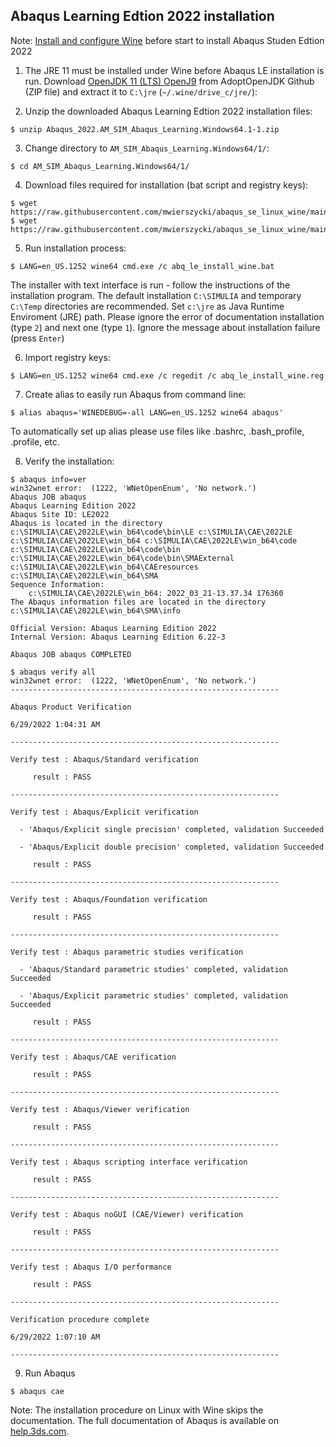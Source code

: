 ## Abaqus Learning Edtion 2022 installation

Note: [Install and configure Wine](https://github.com/mwierszycki/abaqus_se_linux_wine/blob/main) before start to install Abaqus Studen Edtion 2022

1. The JRE 11 must be installed under Wine before Abaqus LE installation is run. Download [OpenJDK 11 (LTS) OpenJ9](https://github.com/AdoptOpenJDK/semeru11-binaries/releases/download/jdk-11.0.15%2B10_openj9-0.32.0/ibm-semeru-open-jre_x64_windows_11.0.15_10_openj9-0.32.0.zip) from AdoptOpenJDK Github (ZIP file) and extract it to `C:\jre` (`~/.wine/drive_c/jre/`):

2. Unzip the downloaded Abaqus Learning Edtion 2022 installation files:
```
$ unzip Abaqus_2022.AM_SIM_Abaqus_Learning.Windows64.1-1.zip
```
3. Change directory to `AM_SIM_Abaqus_Learning.Windows64/1/`:
```
$ cd AM_SIM_Abaqus_Learning.Windows64/1/
```
4. Download files required for installation (bat script and registry keys):
```
$ wget https://raw.githubusercontent.com/mwierszycki/abaqus_se_linux_wine/main/2022/abq_le_install_wine.reg
$ wget https://raw.githubusercontent.com/mwierszycki/abaqus_se_linux_wine/main/2022/abq_le_install_wine.bat
```
5. Run installation process:
```
$ LANG=en_US.1252 wine64 cmd.exe /c abq_le_install_wine.bat
```
The installer with text interface is run - follow the instructions of the installation program. The default installation `C:\SIMULIA` and temporary `C:\Temp` directories are recommended. Set `c:\jre` as Java Runtime Enviroment (JRE) path. Please ignore the error of documentation installation (type `2`) and next one (type `1`). Ignore the message about installation failure (press `Enter`)

6. Import registry keys:
```
$ LANG=en_US.1252 wine64 cmd.exe /c regedit /c abq_le_install_wine.reg
```
7. Create alias to easily run Abaqus from command line:
```
$ alias abaqus='WINEDEBUG=-all LANG=en_US.1252 wine64 abaqus'
```
To automatically set up alias please use files like .bashrc, .bash_profile, .profile, etc.

8. Verify the installation:
```
$ abaqus info=ver
win32wnet error:  (1222, 'WNetOpenEnum', 'No network.')
Abaqus JOB abaqus
Abaqus Learning Edition 2022
Abaqus Site ID: LE2022
Abaqus is located in the directory c:\SIMULIA\CAE\2022LE\win_b64\code\bin\LE c:\SIMULIA\CAE\2022LE c:\SIMULIA\CAE\2022LE\win_b64 c:\SIMULIA\CAE\2022LE\win_b64\code c:\SIMULIA\CAE\2022LE\win_b64\code\bin c:\SIMULIA\CAE\2022LE\win_b64\code\bin\SMAExternal c:\SIMULIA\CAE\2022LE\win_b64\CAEresources c:\SIMULIA\CAE\2022LE\win_b64\SMA
Sequence Information:
    c:\SIMULIA\CAE\2022LE\win_b64: 2022_03_21-13.37.34 176360
The Abaqus information files are located in the directory c:\SIMULIA\CAE\2022LE\win_b64\SMA\info

Official Version: Abaqus Learning Edition 2022
Internal Version: Abaqus Learning Edition 6.22-3

Abaqus JOB abaqus COMPLETED

$ abaqus verify all
win32wnet error:  (1222, 'WNetOpenEnum', 'No network.')
------------------------------------------------------------

Abaqus Product Verification

6/29/2022 1:04:31 AM

------------------------------------------------------------

Verify test : Abaqus/Standard verification

     result : PASS

------------------------------------------------------------

Verify test : Abaqus/Explicit verification

  - 'Abaqus/Explicit single precision' completed, validation Succeeded

  - 'Abaqus/Explicit double precision' completed, validation Succeeded

     result : PASS

------------------------------------------------------------

Verify test : Abaqus/Foundation verification

     result : PASS

------------------------------------------------------------

Verify test : Abaqus parametric studies verification

  - 'Abaqus/Standard parametric studies' completed, validation Succeeded

  - 'Abaqus/Explicit parametric studies' completed, validation Succeeded

     result : PASS

------------------------------------------------------------

Verify test : Abaqus/CAE verification

     result : PASS

------------------------------------------------------------

Verify test : Abaqus/Viewer verification

     result : PASS

------------------------------------------------------------

Verify test : Abaqus scripting interface verification

     result : PASS

------------------------------------------------------------

Verify test : Abaqus noGUI (CAE/Viewer) verification

     result : PASS

------------------------------------------------------------

Verify test : Abaqus I/O performance

     result : PASS

------------------------------------------------------------

Verification procedure complete

6/29/2022 1:07:10 AM

------------------------------------------------------------
```

9. Run Abaqus
```
$ abaqus cae
```
Note: The installation procedure on Linux with Wine skips the documentation. The full documentation of Abaqus is available on [help.3ds.com](https://help.3ds.com/2022/English/DSSIMULIA_Established/SIMULIA_Established_FrontmatterMap/sim-t-SIMULIA_EstablishedDocSearchOnline.htm?contextscope=all).
